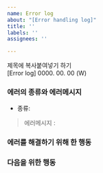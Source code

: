 ```yaml
---
name: Error log
about: "[Error handling log]"
title: ''
labels: ''
assignees: ''

---
```


제목에 복사붙여넣기 하기   
[Error log] 0000. 00. 00 (W)

### 에러의 종류와 에러메시지
- 종류: 
> 에러메시지 :

### 에러를 해결하기 위해 한 행동


### 다음을 위한 행동
